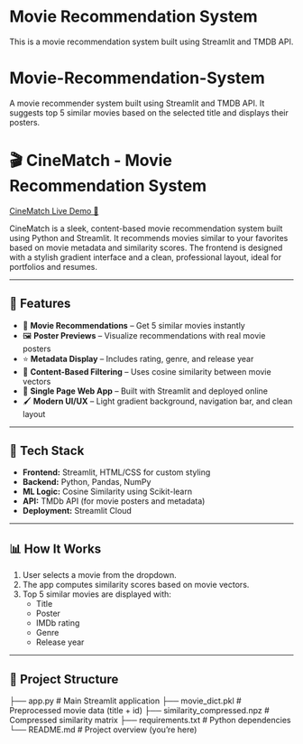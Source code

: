 
# Movie Recommendation System

This is a movie recommendation system built using Streamlit and TMDB API.

# Movie-Recommendation-System
A movie recommender system built using Streamlit and TMDB API. It suggests top 5 similar movies based on the selected title and displays their posters.

# 🎬 CineMatch - Movie Recommendation System

[CineMatch Live Demo 🚀](https://movie-recommendation-system-qcpntp76dddbex7qok76md.streamlit.app/)

CineMatch is a sleek, content-based movie recommendation system built using Python and Streamlit. It recommends movies similar to your favorites based on movie metadata and similarity scores. The frontend is designed with a stylish gradient interface and a clean, professional layout, ideal for portfolios and resumes.

---

## 📌 Features

- 🎥 **Movie Recommendations** – Get 5 similar movies instantly
- 🖼️ **Poster Previews** – Visualize recommendations with real movie posters
- ⭐ **Metadata Display** – Includes rating, genre, and release year
- 🧠 **Content-Based Filtering** – Uses cosine similarity between movie vectors
- 🧾 **Single Page Web App** – Built with Streamlit and deployed online
- 🖌️ **Modern UI/UX** – Light gradient background, navigation bar, and clean layout

---

## 🔧 Tech Stack

- **Frontend:** Streamlit, HTML/CSS for custom styling
- **Backend:** Python, Pandas, NumPy
- **ML Logic:** Cosine Similarity using Scikit-learn
- **API:** TMDb API (for movie posters and metadata)
- **Deployment:** Streamlit Cloud

---

## 📊 How It Works

1. User selects a movie from the dropdown.
2. The app computes similarity scores based on movie vectors.
3. Top 5 similar movies are displayed with:
   - Title
   - Poster
   - IMDb rating
   - Genre
   - Release year

---

## 📁 Project Structure

├── app.py # Main Streamlit application
├── movie_dict.pkl # Preprocessed movie data (title + id)
├── similarity_compressed.npz # Compressed similarity matrix
├── requirements.txt # Python dependencies
└── README.md # Project overview (you’re here)

